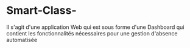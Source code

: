 # Smart-Class-
Il s'agit d'une application Web qui est sous forme d'une Dashboard qui contient les fonctionnalités nécessaires pour une gestion d'absence automatisée   
